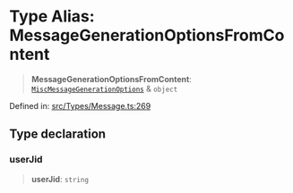 # Type Alias: MessageGenerationOptionsFromContent

> **MessageGenerationOptionsFromContent**: [`MiscMessageGenerationOptions`](MiscMessageGenerationOptions.md) & `object`

Defined in: [src/Types/Message.ts:269](https://github.com/Fokusdotid/Baileys/blob/a954da2ee3c892812cf9528a5a214092693c872f/src/Types/Message.ts#L269)

## Type declaration

### userJid

> **userJid**: `string`
